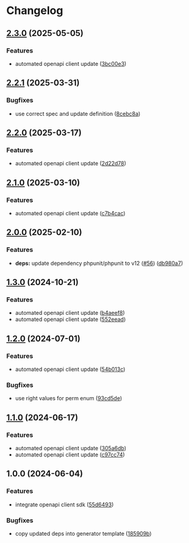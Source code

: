# Changelog

## [2.3.0](https://github.com/kleister/kleister-php/compare/v2.2.1...v2.3.0) (2025-05-05)


### Features

* automated openapi client update ([3bc00e3](https://github.com/kleister/kleister-php/commit/3bc00e348f309a5baa9a9193fc3065e432c29a48))

## [2.2.1](https://github.com/kleister/kleister-php/compare/v2.2.0...v2.2.1) (2025-03-31)


### Bugfixes

* use correct spec and update definition ([8cebc8a](https://github.com/kleister/kleister-php/commit/8cebc8ad5b14839619f99ecd75ef14c9588a0892))

## [2.2.0](https://github.com/kleister/kleister-php/compare/v2.1.0...v2.2.0) (2025-03-17)


### Features

* automated openapi client update ([2d22d78](https://github.com/kleister/kleister-php/commit/2d22d78050d93c0d8e0f1f8a9fcd9e6a071e45a9))

## [2.1.0](https://github.com/kleister/kleister-php/compare/v2.0.0...v2.1.0) (2025-03-10)


### Features

* automated openapi client update ([c7b4cac](https://github.com/kleister/kleister-php/commit/c7b4cac6808ae2f98a94d989d3dc7a14174a6761))

## [2.0.0](https://github.com/kleister/kleister-php/compare/v1.3.0...v2.0.0) (2025-02-10)


### Features

* **deps:** update dependency phpunit/phpunit to v12 ([#56](https://github.com/kleister/kleister-php/issues/56)) ([db980a7](https://github.com/kleister/kleister-php/commit/db980a7ba35195ab14bd3db78e727e4bf532a5db))

## [1.3.0](https://github.com/kleister/kleister-php/compare/v1.2.0...v1.3.0) (2024-10-21)


### Features

* automated openapi client update ([b4aeef8](https://github.com/kleister/kleister-php/commit/b4aeef863bc3f48d8ed119d0af02fb8d7ef58acc))
* automated openapi client update ([552eead](https://github.com/kleister/kleister-php/commit/552eeadfbb7446c76a51011db19f985712359cfd))

## [1.2.0](https://github.com/kleister/kleister-php/compare/v1.1.0...v1.2.0) (2024-07-01)


### Features

* automated openapi client update ([54b013c](https://github.com/kleister/kleister-php/commit/54b013c50b660fa2621b34eed08831ce9f948b02))


### Bugfixes

* use right values for perm enum ([93cd5de](https://github.com/kleister/kleister-php/commit/93cd5dedbe096ab49baa8bea0039322d338407bd))

## [1.1.0](https://github.com/kleister/kleister-php/compare/v1.0.0...v1.1.0) (2024-06-17)


### Features

* automated openapi client update ([305a6db](https://github.com/kleister/kleister-php/commit/305a6dbb928021d8dd0e2751e9abda44cc6f821c))
* automated openapi client update ([c97cc74](https://github.com/kleister/kleister-php/commit/c97cc745cd4e378a9120da8e4db02eba7d33210a))

## 1.0.0 (2024-06-04)


### Features

* integrate openapi client sdk ([55d6493](https://github.com/kleister/kleister-php/commit/55d64931f74182cc38a9095e7ca3138d198a2c49))


### Bugfixes

* copy updated deps into generator template ([185909b](https://github.com/kleister/kleister-php/commit/185909bb67a77644de7830f40a14b487bb0df77d))
